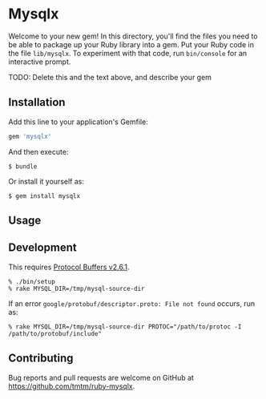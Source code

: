 # Mysqlx

Welcome to your new gem! In this directory, you'll find the files you need to be able to package up your Ruby library into a gem. Put your Ruby code in the file `lib/mysqlx`. To experiment with that code, run `bin/console` for an interactive prompt.

TODO: Delete this and the text above, and describe your gem

## Installation

Add this line to your application's Gemfile:

```ruby
gem 'mysqlx'
```

And then execute:

    $ bundle

Or install it yourself as:

    $ gem install mysqlx

## Usage

## Development

This requires [Protocol Buffers v2.6.1](https://github.com/google/protobuf/releases/tag/v2.6.1).

    % ./bin/setup
    % rake MYSQL_DIR=/tmp/mysql-source-dir

If an error `google/protobuf/descriptor.proto: File not found` occurs, run as:

    % rake MYSQL_DIR=/tmp/mysql-source-dir PROTOC="/path/to/protoc -I /path/to/protobuf/include"

## Contributing

Bug reports and pull requests are welcome on GitHub at https://github.com/tmtm/ruby-mysqlx.
